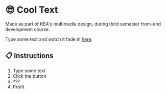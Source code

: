 # 😎 Cool Text

Made as part of KEA's multimedia design, during third semester front-end development course.

Type some text and watch it fade in [here](https://malthesers.github.io/cooltext/).

## 📋 Instructions

1. Type some text
2. Click the button
3. ???
4. Profit
